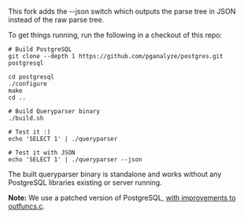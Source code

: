This fork adds the --json switch which outputs the parse tree in JSON instead of the raw parse tree.

To get things running, run the following in a checkout of this repo:

```
# Build PostgreSQL
git clone --depth 1 https://github.com/pganalyze/postgres.git postgresql

cd postgresql
./configure
make
cd ..

# Build Queryparser binary
./build.sh

# Test it :)
echo 'SELECT 1' | ./queryparser

# Test it with JSON 
echo 'SELECT 1' | ./queryparser --json
```

The built queryparser binary is standalone and works without any PostgreSQL libraries existing or server running.

**Note:** We use a patched version of PostgreSQL, [with improvements to outfuncs.c](https://github.com/pganalyze/postgres/compare/REL9_3_STABLE...more-outfuncs).
